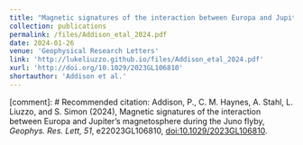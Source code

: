 ```yaml
---
title: "Magnetic signatures of the interaction between Europa and Jupiter’s magnetosphere during the Juno flyby"
collection: publications
permalink: /files/Addison_etal_2024.pdf
date: 2024-01-26
venue: 'Geophysical Research Letters'
link: 'http://lukeliuzzo.github.io/files/Addison_etal_2024.pdf'
xurl: 'http://doi.org/10.1029/2023GL106810'
shortauthor: 'Addison et al.'
---
```


[comment]: # Recommended citation: Addison, P., C. M. Haynes, A. Stahl, L. Liuzzo, and S. Simon (2024), Magnetic signatures of the interaction between Europa and Jupiter’s magnetosphere during the Juno flyby, <i>Geophys. Res. Lett, 51</i>, e22023GL106810, [doi:10.1029/2023GL106810](https://doi.org/10.1029/2023GL106810).
